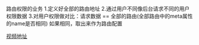 路由权限的业务
    1.定义好全部的路由地址
    2.通过用户不同像后台请求不同的用户权限数据
    3.对用户权限做对比：请求数据 == 全部的路由(全部路由中的meta属性的name是否相同)  如果相同，取出来作为路由配置

[视频地址](https://www.bilibili.com/video/BV1nq4y1i7BU?p=7&spm_id_from=pageDriver&vd_source=ba9278b625c8ac0175e9312cb9cfed59)